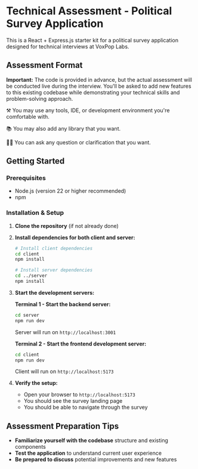 # Technical Assessment - Political Survey Application

This is a React + Express.js starter kit for a political survey application designed for technical interviews at VoxPop Labs. 

## Assessment Format

**Important:** The code is provided in advance, but the actual assessment will be conducted live during the interview. You'll be asked to add new features to this existing codebase while demonstrating your technical skills and problem-solving approach.

⚒️ You may use any tools, IDE, or development environment you're comfortable with.

📚 You may also add any library that you want.

🙋‍♂️ You can ask any question or clarification that you want.


## Getting Started

### Prerequisites
- Node.js (version 22 or higher recommended)
- npm

### Installation & Setup
 
1. **Clone the repository** (if not already done)

2. **Install dependencies for both client and server:**
   ```bash
   # Install client dependencies
   cd client
   npm install

   # Install server dependencies
   cd ../server
   npm install
   ```

3. **Start the development servers:**

   **Terminal 1 - Start the backend server:**
   ```bash
   cd server
   npm run dev
   ```
   Server will run on `http://localhost:3001`

   **Terminal 2 - Start the frontend development server:**
   ```bash
   cd client
   npm run dev
   ```
   Client will run on `http://localhost:5173`

4. **Verify the setup:**
   - Open your browser to `http://localhost:5173`
   - You should see the survey landing page
   - You should be able to navigate through the survey

## Assessment Preparation Tips

- **Familiarize yourself with the codebase** structure and existing components
- **Test the application** to understand current user experience
- **Be prepared to discuss** potential improvements and new features
